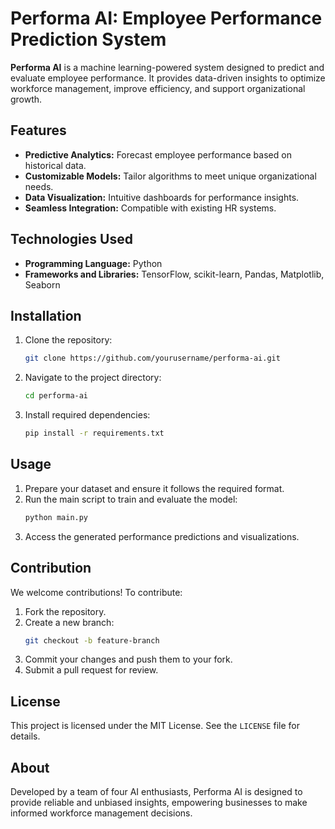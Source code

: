 # Performa AI: Employee Performance Prediction System

**Performa AI** is a machine learning-powered system designed to predict and evaluate employee performance. It provides data-driven insights to optimize workforce management, improve efficiency, and support organizational growth.

## Features
- **Predictive Analytics:** Forecast employee performance based on historical data.
- **Customizable Models:** Tailor algorithms to meet unique organizational needs.
- **Data Visualization:** Intuitive dashboards for performance insights.
- **Seamless Integration:** Compatible with existing HR systems.

## Technologies Used
- **Programming Language:** Python
- **Frameworks and Libraries:** TensorFlow, scikit-learn, Pandas, Matplotlib, Seaborn

## Installation
1. Clone the repository:
   ```bash
   git clone https://github.com/yourusername/performa-ai.git
   ```
2. Navigate to the project directory:
   ```bash
   cd performa-ai
   ```
3. Install required dependencies:
   ```bash
   pip install -r requirements.txt
   ```

## Usage
1. Prepare your dataset and ensure it follows the required format.
2. Run the main script to train and evaluate the model:
   ```bash
   python main.py
   ```
3. Access the generated performance predictions and visualizations.

## Contribution
We welcome contributions! To contribute:
1. Fork the repository.
2. Create a new branch:
   ```bash
   git checkout -b feature-branch
   ```
3. Commit your changes and push them to your fork.
4. Submit a pull request for review.

## License
This project is licensed under the MIT License. See the `LICENSE` file for details.

## About
Developed by a team of four AI enthusiasts, Performa AI is designed to provide reliable and unbiased insights, empowering businesses to make informed workforce management decisions.
